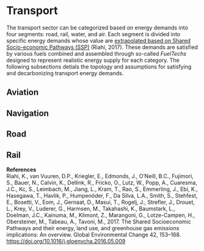 # Transport

The transport sector can be categorized based on energy demands into four segments: road, rail, water, and air. Each segment is divided into specific energy demands whose value are [extrapolated based on Shared Socio-economic Pathways (SSP)](../demands/index.md) (Riahi, 2017). These demands are satisfied by various fuels combined and assembled through so-called *FuelTechs* designed to represent realistic energy supply for each category. The following subsections detials the topology and assumptions for satisfying and decarbonizing transport energy demands.

## Aviation

## Navigation

## Road

## Rail



**References**  
Riahi, K., van Vuuren, D.P., Kriegler, E., Edmonds, J., O’Neill, B.C., Fujimori, S., Bauer, N., Calvin, K., Dellink, R., Fricko, O., Lutz, W., Popp, A., Cuaresma, J.C., Kc, S., Leimbach, M., Jiang, L., Kram, T., Rao, S., Emmerling, J., Ebi, K., Hasegawa, T., Havlik, P., Humpenöder, F., Da Silva, L.A., Smith, S., Stehfest, E., Bosetti, V., Eom, J., Gernaat, D., Masui, T., Rogelj, J., Strefler, J., Drouet, L., Krey, V., Luderer, G., Harmsen, M., Takahashi, K., Baumstark, L., Doelman, J.C., Kainuma, M., Klimont, Z., Marangoni, G., Lotze-Campen, H., Obersteiner, M., Tabeau, A., Tavoni, M., 2017. The Shared Socioeconomic Pathways and their energy, land use, and greenhouse gas emissions implications: An overview. Global Environmental Change 42, 153–168. https://doi.org/10.1016/j.gloenvcha.2016.05.009

